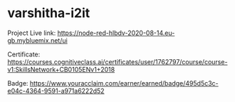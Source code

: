 # varshitha-i2it
Project Live link: https://node-red-hlbdv-2020-08-14.eu-gb.mybluemix.net/ui

Certificate: https://courses.cognitiveclass.ai/certificates/user/1762797/course/course-v1:SkillsNetwork+CB0105ENv1+2018 

Badge: https://www.youracclaim.com/earner/earned/badge/495d5c3c-e04c-4364-9591-a971a6222d52
